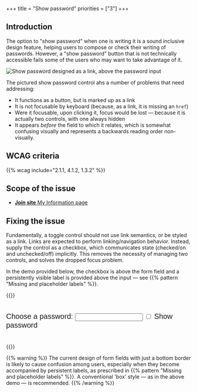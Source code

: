 +++
title = "Show password"
priorities = ["3"]
+++

## Introduction

The option to "show password" when one is writing it is a sound inclusive design feature, helping users to compose or check their writing of passwords. However, a "show password" button that is not technically accessible fails some of the users who may want to take advantage of it.

![Show password designed as a link, above the password input](/images/show.png)

The pictured show password control ahs a number of problems that need addressing:

* It functions as a button, but is marked up as a link
* It is not focusable by keyboard (because, as a link, it is missing an `href`)
* Were it focusable, upon clicking it, focus would be lost — because it is actually two controls, with one always hidden
* It appears _before_ the field to which it relates, which is somewhat confusing visually and represents a backwards reading order non-visually.

## WCAG criteria

{{% wcag include="2.1.1, 4.1.2, 1.3.2" %}}

## Scope of the issue

* [**Join site** My Information page](https://join.bulb.co.uk/join/quick-signup)

## Fixing the issue

Fundamentally, a toggle control should not use link semantics, or be styled as a link. Links are expected to perform linking/navigation behavior. Instead, supply the control as a checkbox, which communicates state (checked/on and unchecked/off) implicitly. This removes the necessity of managing two controls, and solves the dropped focus problem.

In the demo provided below, the checkbox is above the form field and a persistently visible label is provided above the input — see {{% pattern "Missing and placeholder labels" %}}.

{{<demo>}}
<div class="password-field">
  <label for="password">Choose a password:</label>
  <input type="password" id="password" />
  <label class="right">
    <input type="checkbox" id="show">
    Show password
  </label>
</div>
<style>
.password-field {
  font-family: sans-serif;
  font-size: 1.25rem;
  padding: 1.5rem 0;
}

.password-field * {
  font-size: inherit;
}

label {
  display: block;
}

label + input {
  display: block;
  width: 100%;
  border: 2px solid;
  margin: 0.25rem 0;
  padding: 0.25rem;
  box-sizing: border-box;
}

.right {
  text-align: right;
  font-size: 0.75rem;
}

.right * {
  vertical-align: middle;
}
</style>
<script>
var checkbox = demo.getElementById('show');
var input = demo.getElementById('password');

checkbox.addEventListener('change', function () {
    var type = input.getAttribute('type');
    input.setAttribute('type', type === 'password' ? 'text' : 'password');
})
</script>
{{</demo>}}

{{% warning %}}
The current design of form fields with just a bottom border is likely to cause confusion among users, especially when they become accompanied by persistent labels, as prescribed in {{% pattern "Missing and placeholder labels" %}}. A conventional 'box' style — as in the above demo — is recommended.
{{% /warning %}}
